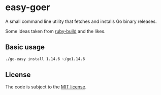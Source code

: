 # easy-goer

A small command line utility that fetches and installs Go binary releases.

Some ideas taken from [ruby-build](https://github.com/rbenv/ruby-build) and the likes.

## Basic usage

``` sh
./go-easy install 1.14.6 ~/go1.14.6
```

## License

The code is subject to the [MIT license](https://opensource.org/licenses/MIT).
